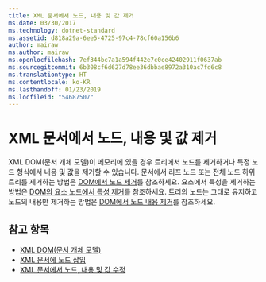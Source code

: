 ```yaml
---
title: XML 문서에서 노드, 내용 및 값 제거
ms.date: 03/30/2017
ms.technology: dotnet-standard
ms.assetid: d818a29a-6ee5-4725-97c4-78cf60a156b6
author: mairaw
ms.author: mairaw
ms.openlocfilehash: 7ef344bc7a1a594f442e7c0ce42402911f0637ab
ms.sourcegitcommit: 6b308cf6d627d78ee36dbbae8972a310ac7fd6c8
ms.translationtype: HT
ms.contentlocale: ko-KR
ms.lasthandoff: 01/23/2019
ms.locfileid: "54687507"
---
```

# <a name="removing-nodes-content-and-values-from-an-xml-document"></a>XML 문서에서 노드, 내용 및 값 제거
XML DOM(문서 개체 모델)이 메모리에 있을 경우 트리에서 노드를 제거하거나 특정 노드 형식에서 내용 및 값을 제거할 수 있습니다. 문서에서 리프 노드 또는 전체 노드 하위 트리를 제거하는 방법은 [DOM에서 노드 제거](../../../../docs/standard/data/xml/removing-nodes-from-the-dom.md)를 참조하세요. 요소에서 특성을 제거하는 방법은 [DOM의 요소 노드에서 특성 제거](../../../../docs/standard/data/xml/removing-attributes-from-an-element-node-in-the-dom.md)를 참조하세요. 트리의 노드는 그대로 유지하고 노드의 내용만 제거하는 방법은 [DOM에서 노드 내용 제거](../../../../docs/standard/data/xml/removing-node-content-in-the-dom.md)를 참조하세요.  
  
## <a name="see-also"></a>참고 항목

- [XML DOM(문서 개체 모델)](../../../../docs/standard/data/xml/xml-document-object-model-dom.md)
- [XML 문서에 노드 삽입](../../../../docs/standard/data/xml/inserting-nodes-into-an-xml-document.md)
- [XML 문서에서 노드, 내용 및 값 수정](../../../../docs/standard/data/xml/modifying-nodes-content-and-values-in-an-xml-document.md)

